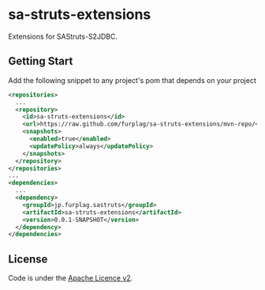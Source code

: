 # sa-struts-extensions

Extensions for SAStruts-S2JDBC.

## Getting Start
Add the following snippet to any project's pom that depends on your project
```xml
<repositories>
  ...
  <repository>
    <id>sa-struts-extensions</id>
    <url>https://raw.github.com/furplag/sa-struts-extensions/mvn-repo/</url>
    <snapshots>
      <enabled>true</enabled>
      <updatePolicy>always</updatePolicy>
    </snapshots>
  </repository>
</repositories>
...
<dependencies>
  ...
  <dependency>
    <groupId>jp.furplag.sastruts</groupId>
    <artifactId>sa-struts-extensions</artifactId>
    <version>0.0.1-SNAPSHOT</version>
  </dependency>
</dependencies>
```

## License
Code is under the [Apache Licence v2](LICENCE).
